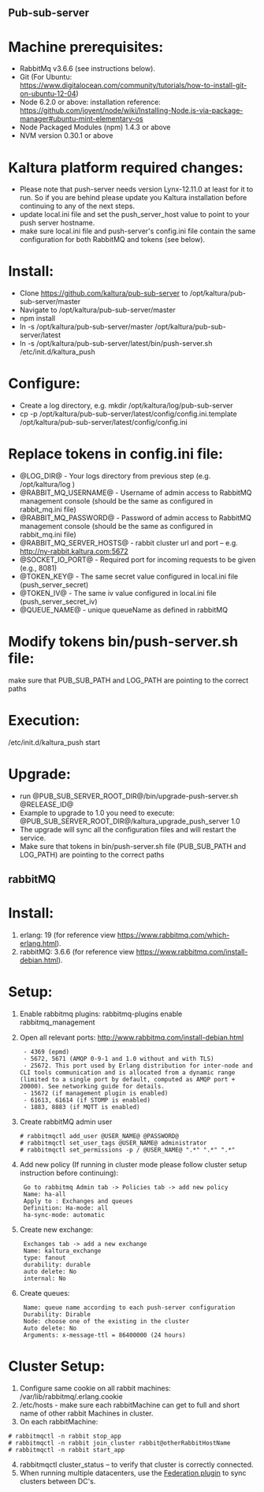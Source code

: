 ## Pub-sub-server ##

Machine prerequisites:
=======================
- RabbitMq v3.6.6 (see instructions below).
- Git (For Ubuntu: https://www.digitalocean.com/community/tutorials/how-to-install-git-on-ubuntu-12-04)
- Node 6.2.0 or above: installation reference: https://github.com/joyent/node/wiki/Installing-Node.js-via-package-manager#ubuntu-mint-elementary-os
- Node Packaged Modules (npm) 1.4.3 or above
- NVM version 0.30.1 or above

Kaltura platform required changes:
=======================
- Please note that push-server needs version Lynx-12.11.0 at least for it to run. So if you are behind please update you Kaltura installation before continuing to any of the next steps.
- update local.ini file and set the push_server_host value to point to your push server hostname.
- make sure local.ini file and push-server's config.ini file contain the same configuration for both RabbitMQ and tokens (see below).

Install:
=======================
- Clone https://github.com/kaltura/pub-sub-server to /opt/kaltura/pub-sub-server/master
- Navigate to /opt/kaltura/pub-sub-server/master
- npm install
- ln -s /opt/kaltura/pub-sub-server/master /opt/kaltura/pub-sub-server/latest
- ln -s /opt/kaltura/pub-sub-server/latest/bin/push-server.sh /etc/init.d/kaltura_push

Configure:
=======================
- Create a log directory, e.g. mkdir /opt/kaltura/log/pub-sub-server
- cp -p /opt/kaltura/pub-sub-server/latest/config/config.ini.template /opt/kaltura/pub-sub-server/latest/config/config.ini

Replace tokens in config.ini file:
=======================
- @LOG_DIR@ - Your logs directory from previous step (e.g. /opt/kaltura/log )
- @RABBIT_MQ_USERNAME@ - Username of admin access to RabbitMQ management console (should be the same as configured in rabbit_mq.ini file)
- @RABBIT_MQ_PASSWORD@ - Password of admin access to RabbitMQ management console (should be the same as configured in rabbit_mq.ini file)
- @RABBIT_MQ_SERVER_HOSTS@ - rabbit cluster url and port – e.g. http://ny-rabbit.kaltura.com:5672 
- @SOCKET_IO_PORT@ - Required port for incoming requests to be given (e.g., 8081)
- @TOKEN_KEY@ - The same secret value configured in local.ini file (push_server_secret)
- @TOKEN_IV@ - The same iv value configured in local.ini file (push_server_secret_iv)
- @QUEUE_NAME@ - unique queueName as defined in rabbitMQ

Modify tokens bin/push-server.sh file:
=======================
make sure that PUB_SUB_PATH and LOG_PATH are pointing to the correct paths

Execution:
=======================
/etc/init.d/kaltura_push start

Upgrade:
=======================
- run @PUB_SUB_SERVER_ROOT_DIR@/bin/upgrade-push-server.sh @RELEASE_ID@
- Example to upgrade to 1.0 you need to execute: @PUB_SUB_SERVER_ROOT_DIR@/kaltura_upgrade_push_server 1.0
- The upgrade will sync all the configuration files and will restart the service.
- Make sure that tokens in bin/push-server.sh file (PUB_SUB_PATH and LOG_PATH) are pointing to the correct paths


## rabbitMQ ##

Install:
=======================
1. erlang: 19 (for reference view https://www.rabbitmq.com/which-erlang.html).
2. rabbitMQ: 3.6.6 (for reference view https://www.rabbitmq.com/install-debian.html).

Setup:
=======================
1. Enable rabbitmq plugins: rabbitmq-plugins enable rabbitmq_management 
2. Open all relevant ports: http://www.rabbitmq.com/install-debian.html
		
		- 4369 (epmd)
		- 5672, 5671 (AMQP 0-9-1 and 1.0 without and with TLS)
		- 25672. This port used by Erlang distribution for inter-node and CLI tools communication and is allocated from a dynamic range (limited to a single port by default, computed as AMQP port + 20000). See networking guide for details.
		- 15672 (if management plugin is enabled)
		- 61613, 61614 (if STOMP is enabled)
		- 1883, 8883 (if MQTT is enabled)

3. Create rabbitMQ admin user

	```
	# rabbitmqctl add_user @USER_NAME@ @PASSWORD@
	# rabbitmqctl set_user_tags @USER_NAME@ administrator
	# rabbitmqctl set_permissions -p / @USER_NAME@ ".*" ".*" ".*"
	```
	
4. Add new policy (If running in cluster mode please follow cluster setup instruction before continuing):

		Go to rabbitmq Admin tab -> Policies tab -> add new policy
		Name: ha-all
		Apply to : Exchanges and queues
		Definition: Ha-mode: all
		ha-sync-mode: automatic
		
5. Create new exchange:

		Exchanges tab -> add a new exchange
		Name: kaltura_exchange
		type: fanout
		durability: durable
		auto delete: No
		internal: No
		
6. Create queues:

		Name: queue name according to each push-server configuration
		Durability: Dirable
		Node: choose one of the existing in the cluster
		Auto delete: No
		Arguments: x-message-ttl = 86400000 (24 hours)
		
Cluster Setup:
=======================
1. Configure same cookie on all rabbit machines: /var/lib/rabbitmq/.erlang.cookie
2. /etc/hosts - make sure each rabbitMachine can get to full and short name of other rabbit Machines in cluster.
3. On each rabbitMachine: 

```
# rabbitmqctl -n rabbit stop_app
# rabbitmqctl -n rabbit join_cluster rabbit@otherRabbitHostName
# rabbitmqctl -n rabbit start_app
```		

4. rabbitmqctl cluster_status – to verify that cluster is correctly connected.
5. When running multiple datacenters, use the [Federation plugin](https://www.rabbitmq.com/federation.html) to sync clusters between DC's.

